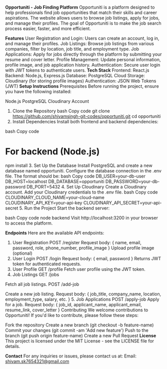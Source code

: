 **Opportuniti - Job Finding Platform**
Opportuniti is a platform designed to help professionals find job opportunities that match their skills and career aspirations. The website allows users to browse job listings, apply for jobs, and manage their profiles. The goal of Opportuniti is to make the job search process easier, faster, and more efficient.

**Features**
User Registration and Login: Users can create an account, log in, and manage their profiles.
Job Listings: Browse job listings from various companies, filter by location, job title, and employment type.
Job Applications: Apply for jobs directly through the platform by submitting your resume and cover letter.
Profile Management: Update personal information, profile image, and job application history.
Authentication: Secure user login with JWT tokens to authenticate users.
**Tech Stack**
Frontend: React.js
Backend: Node.js, Express.js
Database: PostgreSQL
Cloud Storage: Cloudinary (for storing profile images)
Authentication: JSON Web Tokens (JWT)
**Setup Instructions**
Prerequisites
Before running the project, ensure you have the following installed:

Node.js
PostgreSQL
Cloudinary Account
1. Clone the Repository
bash
Copy code
git clone https://github.com/shivamsingh-git-codes/opportuniti.git
cd opportuniti
2. Install Dependencies
Install both frontend and backend dependencies:

bash
Copy code
# For backend (Node.js)
npm install
3. Set Up the Database
Install PostgreSQL and create a new database named opportuniti.
Configure the database connection in the .env file. The format should be:
bash
Copy code
DB_USER=your-db-user
DB_HOST=localhost
DB_DATABASE=opportuniti
DB_PASSWORD=your-db-password
DB_PORT=5432
4. Set Up Cloudinary
Create a Cloudinary account.
Add your Cloudinary credentials to the .env file.
bash
Copy code
CLOUDINARY_CLOUD_NAME=your-cloud-name
CLOUDINARY_API_KEY=your-api-key
CLOUDINARY_API_SECRET=your-api-secret
5. Run the Project
Start the backend server:

bash
Copy code
node backend
Visit http://localhost:3200 in your browser to access the platform.

**Endpoints**
Here are the available API endpoints:

1. User Registration
POST /register
Request body: { name, email, password, role, phone_number, profile_image }
Upload profile image (optional)
2. User Login
POST /login
Request body: { email, password }
Returns JWT token for authenticated requests.
3. User Profile
GET /profile
Fetch user profile using the JWT token.
4. Job Listings
GET /jobs

Fetch all job listings.
POST /add-job

Create a new job listing.
Request body: { job_title, company_name, location, employment_type, salary, etc. }
5. Job Applications
POST /apply-job
Apply for a job.
Request body: { job_id, applicant_name, applicant_email, resume_link, cover_letter }
Contributing
We welcome contributions to Opportuniti! If you'd like to contribute, please follow these steps:

Fork the repository
Create a new branch (git checkout -b feature-name)
Commit your changes (git commit -am 'Add new feature')
Push to the branch (git push origin feature-name)
Create a new Pull Request
**License**
This project is licensed under the MIT License - see the LICENSE file for details.

**Contact**
For any inquiries or issues, please contact us at:
Email: shivam.sk7654321@gmail.com

